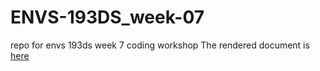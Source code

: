# ENVS-193DS_week-07
repo for envs 193ds week 7 coding workshop
The rendered document is [here](https://gnlsara.github.io/ENVS-193DS_week-07/code/workshop-code.html)
